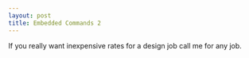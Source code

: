 ```yaml
---
layout: post
title: Embedded Commands 2
---
```


If you really want inexpensive rates for a design job call me for any job.
